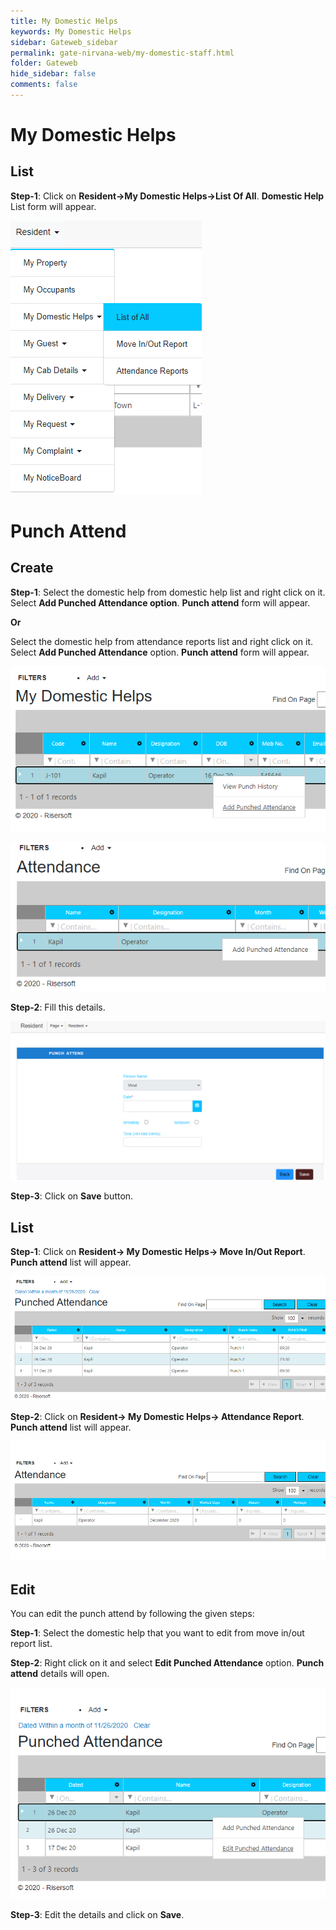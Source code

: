 ```yaml
---
title: My Domestic Helps
keywords: My Domestic Helps
sidebar: Gateweb_sidebar
permalink: gate-nirvana-web/my-domestic-staff.html
folder: Gateweb
hide_sidebar: false
comments: false
---
```


# My Domestic Helps

## List


**Step-1**: Click on **Resident->My Domestic Helps->List Of All**. **Domestic Help** List form will appear.

![](/images/RDomesticHelpListweb.png)


# Punch Attend

## Create


**Step-1**: Select the domestic help from domestic help list and right click on it. Select **Add Punched Attendance option**. **Punch attend** form will appear.

**Or**

Select the domestic help from attendance reports list and right click on it. Select **Add Punched Attendance** option. **Punch attend** form will appear.

![](/images/RPunchCreateSelectMenu1.png)

![](/images/RPunchCreateSelectMenu2.png)

**Step-2**: Fill this details.

![](/images/RPunchCreateSelectForm.png)

 **Step-3**: Click on **Save** button.

## List

**Step-1**: Click on **Resident-> My Domestic Helps-> Move In/Out Report**. **Punch attend** list will appear.

![](/images/RPunchList.png)

**Step-2**: Click on **Resident-> My Domestic Helps-> Attendance Report**. **Punch attend** list will appear.

![](/images/RPunchList1.png)


## Edit

You can edit the punch attend by following the given steps:

**Step-1**: Select the domestic help that you want to edit from move in/out report list.

**Step-2**: Right click on it and select **Edit Punched Attendance** option. **Punch attend** details will open.

![](/images/RPunchEdit.png)

**Step-3**: Edit the details and click on **Save**.


